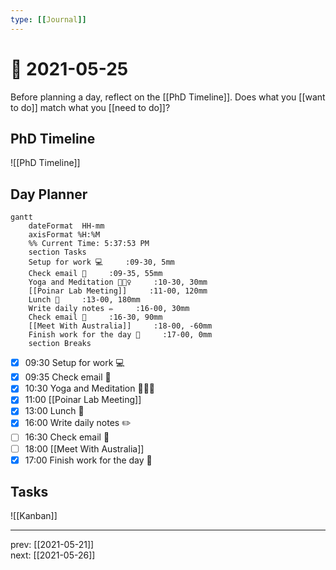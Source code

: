 ```yaml
---
type: [[Journal]]
---
```


# 📆 2021-05-25

Before planning a day, reflect on the [[PhD Timeline]]. Does what you [[want to do]] match what you [[need to do]]?

## PhD Timeline

![[PhD Timeline]]

## Day Planner
```mermaid
gantt
    dateFormat  HH-mm
    axisFormat %H:%M
    %% Current Time: 5:37:53 PM
    section Tasks
    Setup for work 💻     :09-30, 5mm
    Check email 📧     :09-35, 55mm
    Yoga and Meditation 🧘🏻‍♀️     :10-30, 30mm
    [[Poinar Lab Meeting]]     :11-00, 120mm
    Lunch 🍙     :13-00, 180mm
    Write daily notes ✏️     :16-00, 30mm
    Check email 📧     :16-30, 90mm
    [[Meet With Australia]]     :18-00, -60mm
    Finish work for the day 🎉     :17-00, 0mm
    section Breaks

```

- [x] 09:30 Setup for work 💻
- [x] 09:35 Check email 📧
- [x] 10:30 Yoga and Meditation 🧘🏻‍♀️
- [x] 11:00 [[Poinar Lab Meeting]]
- [x] 13:00 Lunch 🍙
- [x] 16:00 Write daily notes ✏️
- [ ] 16:30 Check email 📧
- [ ] 18:00 [[Meet With Australia]]
- [x] 17:00 Finish work for the day 🎉

## Tasks

![[Kanban]]

---

prev: [[2021-05-21]]  
next: [[2021-05-26]]  